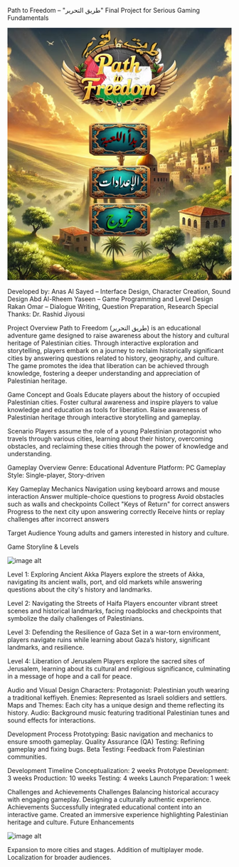 Path to Freedom – "طريق التحرير"
Final Project for Serious Gaming Fundamentals

![image alt](https://github.com/abdar7eem/Path-to-Freedom-Game/blob/main/intro.png?raw=true)

Developed by:
  Anas Al Sayed – Interface Design, Character Creation, Sound Design
  Abd Al-Rheem Yaseen – Game Programming and Level Design
  Rakan Omar – Dialogue Writing, Question Preparation, Research
  Special Thanks: Dr. Rashid Jiyousi
  
Project Overview
  Path to Freedom (طريق التحرير) is an educational adventure game designed to raise awareness about the history and cultural heritage of Palestinian cities. Through interactive exploration   and storytelling, players embark on a journey to reclaim historically significant   cities by answering questions related to history, geography, and culture. The game promotes the idea   that liberation can be achieved through knowledge, fostering a deeper understanding and appreciation of Palestinian heritage.

Game Concept and Goals
  Educate players about the history of occupied Palestinian cities.
  Foster cultural awareness and inspire players to value knowledge and education as tools for liberation.
  Raise awareness of Palestinian heritage through interactive storytelling and gameplay.
  
Scenario
  Players assume the role of a young Palestinian protagonist who travels through various cities, learning about their history, overcoming obstacles, and reclaiming these cities through the power of knowledge and understanding.

Gameplay Overview
  Genre: Educational Adventure
  Platform: PC
  Gameplay Style: Single-player, Story-driven
  
Key Gameplay Mechanics
  Navigation using keyboard arrows and mouse interaction
  Answer multiple-choice questions to progress
  Avoid obstacles such as walls and checkpoints
  Collect "Keys of Return" for correct answers
  Progress to the next city upon answering correctly
  Receive hints or replay challenges after incorrect answers
  
Target Audience
  Young adults and gamers interested in history and culture.
  
Game Storyline & Levels

![image alt]([https://github.com/abdar7eem/Path-to-Freedom-Game/blob/main/intro.png?raw=true](https://github.com/abdar7eem/Path-to-Freedom-Game/blob/main/story.png?raw=true))

  Level 1: Exploring Ancient Akka
    Players explore the streets of Akka, navigating its ancient walls, port, and old markets while answering questions about the city's history and landmarks.

  Level 2: Navigating the Streets of Haifa
    Players encounter vibrant street scenes and historical landmarks, facing roadblocks and checkpoints that symbolize the daily challenges of Palestinians.

  Level 3: Defending the Resilience of Gaza
    Set in a war-torn environment, players navigate ruins while learning about Gaza’s history, significant landmarks, and resilience.

  Level 4: Liberation of Jerusalem
    Players explore the sacred sites of Jerusalem, learning about its cultural and religious significance, culminating in a message of hope and a call for peace.

Audio and Visual Design
  Characters:
    Protagonist: Palestinian youth wearing a traditional keffiyeh.
    Enemies: Represented as Israeli soldiers and settlers.
  Maps and Themes: Each city has a unique design and theme reflecting its history.
  Audio: Background music featuring traditional Palestinian tunes and sound effects for interactions.
  
Development Process
  Prototyping: Basic navigation and mechanics to ensure smooth gameplay.
  Quality Assurance (QA) Testing: Refining gameplay and fixing bugs.
  Beta Testing: Feedback from Palestinian communities.
  
Development Timeline
  Conceptualization: 2 weeks
  Prototype Development: 3 weeks
  Production: 10 weeks
  Testing: 4 weeks
  Launch Preparation: 1 week
  
Challenges and Achievements
  Challenges
    Balancing historical accuracy with engaging gameplay.
    Designing a culturally authentic experience.
  Achievements
    Successfully integrated educational content into an interactive game.
    Created an immersive experience highlighting Palestinian heritage and culture.
Future Enhancements

![image alt]([https://github.com/abdar7eem/Path-to-Freedom-Game/blob/main/intro.png?raw=true](https://github.com/abdar7eem/Path-to-Freedom-Game/blob/main/future.png?raw=true))

  Expansion to more cities and stages.
  Addition of multiplayer mode.
  Localization for broader audiences.
